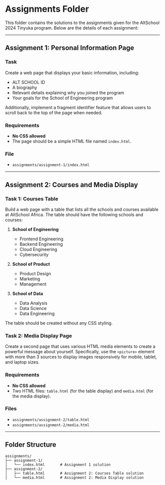 # Assignments Folder

This folder contains the solutions to the assignments given for the AltSchool 2024 Tinyuka program.
Below are the details of each assignment:

---

## Assignment 1: Personal Information Page

### Task

Create a web page that displays your basic information, including:

- ALT SCHOOL ID
- A biography
- Relevant details explaining why you joined the program
- Your goals for the School of Engineering program

Additionally, implement a fragment identifier feature that allows users to scroll back to the top of the page when needed.

### Requirements

- **No CSS allowed**
- The page should be a simple HTML file named `index.html`.

### File

- `assignments/assignment-1/index.html`

---

## Assignment 2: Courses and Media Display

### Task 1: Courses Table

Build a web page with a table that lists all the schools and courses available at AltSchool Africa. The table should have the following schools and courses:

1. **School of Engineering**

   - Frontend Engineering
   - Backend Engineering
   - Cloud Engineering
   - Cybersecurity

2. **School of Product**

   - Product Design
   - Marketing
   - Management

3. **School of Data**
   - Data Analysis
   - Data Science
   - Data Engineering

The table should be created without any CSS styling.

### Task 2: Media Display Page

Create a second page that uses various HTML media elements to create a powerful message about yourself. Specifically, use the `<picture>` element with more than 3 sources to display images responsively for mobile, tablet, and laptop sizes.

### Requirements

- **No CSS allowed**
- Two HTML files: `table.html` (for the table display) and `media.html` (for the media display).

### Files

- `assignments/assignment-2/table.html`
- `assignments/assignment-2/media.html`

---

## Folder Structure

```
assignments/
├── assignment-1/
│   └── index.html       # Assignment 1 solution
├── assignment-2/
│   ├── table.html       # Assignment 2: Courses Table solution
│   └── media.html       # Assignment 2: Media Display solution

```

